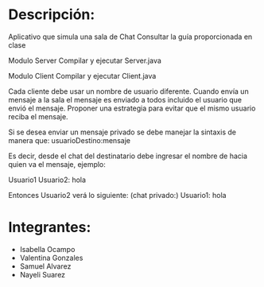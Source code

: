 # Descripción:

Aplicativo que simula una sala de Chat
Consultar la guía proporcionada en clase

Modulo Server
Compilar y ejecutar Server.java

Modulo Client
Compilar y ejecutar Client.java

Cada cliente debe usar un nombre de usuario
diferente. Cuando envía un mensaje a la sala
el mensaje es enviado a todos incluido el usuario
que envió el mensaje. Proponer una estrategia 
para evitar que el mismo usuario reciba el mensaje.

Si se desea enviar un mensaje privado se debe manejar la sintaxis de manera que:
usuarioDestino:mensaje

Es decir, desde el chat del destinatario debe ingresar el nombre de hacia quien va el mensaje, ejemplo:

Usuario1
Usuario2: hola

Entonces Usuario2 verá lo siguiente:
(chat privado:) Usuario1: hola

# Integrantes:

- Isabella Ocampo
- Valentina Gonzales
- Samuel Alvarez
- Nayeli Suarez
